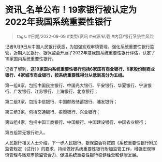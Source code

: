 # 资讯_名单公布！19家银行被认定为2022年我国系统重要性银行



> tags: #日期/2022-09-09 #类型/资讯 #来源/转载 #内容/银行系统性风险 


记者9月9日从中国人民银行获悉，为加强宏观审慎管理、强化系统重要性银行监管，近期人民银行、银保监会开展了2022年度我国系统重要性银行评估，认定了19家国内系统重要性银行。

  

记者了解到，**这19家国内系统重要性银行包括6家国有商业银行、9家股份制商业银行、4家城市商业银行，按系统重要性得分从低到高分为五组。**

第一组9家，包括中国民生银行、中国光大银行、平安银行、华夏银行、宁波银行、广发银行、江苏银行、上海银行、北京银行；

  

第二组3家，包括中信银行、中国邮政储蓄银行、浦发银行；

  

第三组3家，包括交通银行、招商银行、兴业银行；

  

第四组4家，包括中国工商银行、中国银行、中国建设银行、中国农业银行；

  

第五组暂无银行进入。

  

人民银行相关人士介绍，下一步人民银行、银保监会将按照《系统重要性银行附加监管规定（试行）》的要求，持续做好系统重要性银行附加监管工作，增强宏观审慎管理与微观审慎监管合力，促进系统重要性银行稳健经营和健康发展。